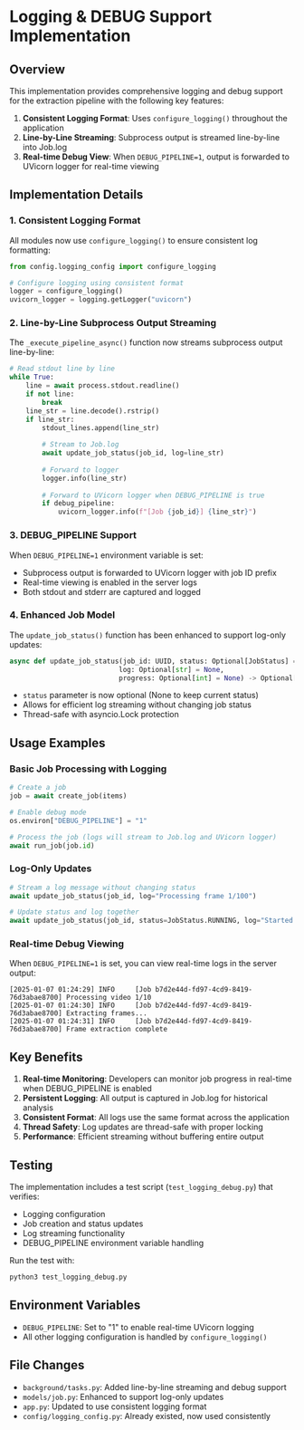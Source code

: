 # Logging & DEBUG Support Implementation

## Overview

This implementation provides comprehensive logging and debug support for the extraction pipeline with the following key features:

1. **Consistent Logging Format**: Uses `configure_logging()` throughout the application
2. **Line-by-Line Streaming**: Subprocess output is streamed line-by-line into Job.log
3. **Real-time Debug View**: When `DEBUG_PIPELINE=1`, output is forwarded to UVicorn logger for real-time viewing

## Implementation Details

### 1. Consistent Logging Format

All modules now use `configure_logging()` to ensure consistent log formatting:

```python
from config.logging_config import configure_logging

# Configure logging using consistent format
logger = configure_logging()
uvicorn_logger = logging.getLogger("uvicorn")
```

### 2. Line-by-Line Subprocess Output Streaming

The `_execute_pipeline_async()` function now streams subprocess output line-by-line:

```python
# Read stdout line by line
while True:
    line = await process.stdout.readline()
    if not line:
        break
    line_str = line.decode().rstrip()
    if line_str:
        stdout_lines.append(line_str)
        
        # Stream to Job.log
        await update_job_status(job_id, log=line_str)
        
        # Forward to logger
        logger.info(line_str)
        
        # Forward to UVicorn logger when DEBUG_PIPELINE is true
        if debug_pipeline:
            uvicorn_logger.info(f"[Job {job_id}] {line_str}")
```

### 3. DEBUG_PIPELINE Support

When `DEBUG_PIPELINE=1` environment variable is set:
- Subprocess output is forwarded to UVicorn logger with job ID prefix
- Real-time viewing is enabled in the server logs
- Both stdout and stderr are captured and logged

### 4. Enhanced Job Model

The `update_job_status()` function has been enhanced to support log-only updates:

```python
async def update_job_status(job_id: UUID, status: Optional[JobStatus] = None, 
                           log: Optional[str] = None, 
                           progress: Optional[int] = None) -> Optional[Job]:
```

- `status` parameter is now optional (None to keep current status)
- Allows for efficient log streaming without changing job status
- Thread-safe with asyncio.Lock protection

## Usage Examples

### Basic Job Processing with Logging

```python
# Create a job
job = await create_job(items)

# Enable debug mode
os.environ["DEBUG_PIPELINE"] = "1"

# Process the job (logs will stream to Job.log and UVicorn logger)
await run_job(job.id)
```

### Log-Only Updates

```python
# Stream a log message without changing status
await update_job_status(job_id, log="Processing frame 1/100")

# Update status and log together
await update_job_status(job_id, status=JobStatus.RUNNING, log="Started processing")
```

### Real-time Debug Viewing

When `DEBUG_PIPELINE=1` is set, you can view real-time logs in the server output:

```
[2025-01-07 01:24:29] INFO     [Job b7d2e44d-fd97-4cd9-8419-76d3abae8700] Processing video 1/10
[2025-01-07 01:24:30] INFO     [Job b7d2e44d-fd97-4cd9-8419-76d3abae8700] Extracting frames...
[2025-01-07 01:24:31] INFO     [Job b7d2e44d-fd97-4cd9-8419-76d3abae8700] Frame extraction complete
```

## Key Benefits

1. **Real-time Monitoring**: Developers can monitor job progress in real-time when DEBUG_PIPELINE is enabled
2. **Persistent Logging**: All output is captured in Job.log for historical analysis
3. **Consistent Format**: All logs use the same format across the application
4. **Thread Safety**: Log updates are thread-safe with proper locking
5. **Performance**: Efficient streaming without buffering entire output

## Testing

The implementation includes a test script (`test_logging_debug.py`) that verifies:
- Logging configuration
- Job creation and status updates
- Log streaming functionality
- DEBUG_PIPELINE environment variable handling

Run the test with:
```bash
python3 test_logging_debug.py
```

## Environment Variables

- `DEBUG_PIPELINE`: Set to "1" to enable real-time UVicorn logging
- All other logging configuration is handled by `configure_logging()`

## File Changes

- `background/tasks.py`: Added line-by-line streaming and debug support
- `models/job.py`: Enhanced to support log-only updates
- `app.py`: Updated to use consistent logging format
- `config/logging_config.py`: Already existed, now used consistently
